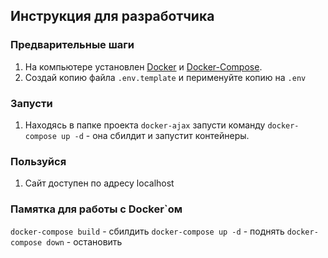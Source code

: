 ## Инструкция для разработчика

### Предварительные шаги
1. На компьютере установлен [Docker](https://docs.docker.com/get-docker/) и [Docker-Compose](https://docs.docker.com/compose/install/).
2. Создай копию файла `.env.template` и перименуйте копию на `.env`

### Запусти 
1. Находясь в папке проекта `docker-ajax` запусти команду `docker-compose up -d` - она сбилдит и запустит контейнеры.

### Пользуйся 
1. Сайт доступен по адресу localhost

### Памятка для работы с Docker`ом
`docker-compose build` - сбилдить
`docker-compose up -d` - поднять 
`docker-compose down`  - остановить

